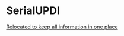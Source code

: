 # SerialUPDI
[Relocated to keep all information in one place](https://github.com/SpenceKonde/AVR-Guidance/blob/master/UPDI/jtag2updi.md)
